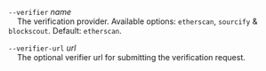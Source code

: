 `--verifier` *name*   
&nbsp;&nbsp;&nbsp;&nbsp;The verification provider. Available options: `etherscan`, `sourcify` & `blockscout`. Default: `etherscan`.

`--verifier-url` *url*  
&nbsp;&nbsp;&nbsp;&nbsp;The optional verifier url for submitting the verification request.
